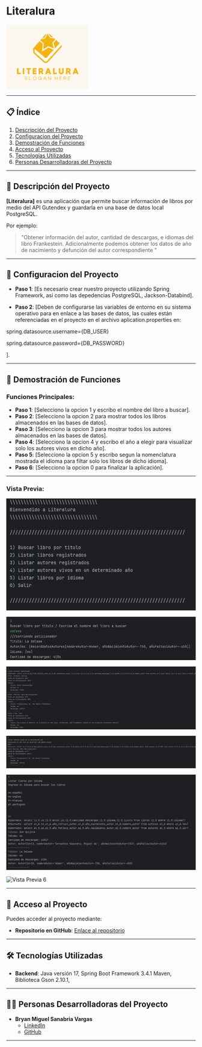 # Literalura  
![Portada del Proyecto](./imagenesReadme/Logo.PNG)

---

## 📋 Índice  
1. [Descripción del Proyecto](#-descripción-del-proyecto)
2. [Configuracion del Proyecto](#-configuracion-del-proyecto)  
3. [Demostración de Funciones](#-demostración-de-funciones-y-aplicaciones)  
4. [Acceso al Proyecto](#-acceso-al-proyecto)  
5. [Tecnologías Utilizadas](#-tecnologías-utilizadas)  
6. [Personas Desarrolladoras del Proyecto](#-personas-desarrolladoras-del-proyecto)  

---

## 📝 Descripción del Proyecto  
**[Literalura]** es una aplicación que permite buscar información de libros por medio del API Gutendex y guardarla en una base de datos local PostgreSQL.

Por ejemplo:  
> "Obtener información del autor, cantidad de descargas, e idiomas del libro Frankestein. Adicionalmente podemos obtener los datos de año de nacimiento y defunción del autor correspondiente "

---

## 📝 Configuracion del Proyecto

- **Paso 1**: [Es necesario crear nuestro proyecto utilizando Spring Framework, asi como las depedencias PostgreSQL, Jackson-Databind].  

- **Paso 2**: [Deben de configurarse las variables de entorno en su sistema operativo para en enlace a las bases de datos, las cuales están referenciadas en el proyecto en el archivo aplication.properties en:

spring.datasource.username={DB_USER}

spring.datasource.password={DB_PASSWORD}

].  

---

## 🎥 Demostración de Funciones 
### Funciones Principales:  
- **Paso 1**: [Selecciono la opcion 1 y escribo el nombre del libro a buscar].  
- **Paso 2**: [Selecciono la opcion 2 para mostrar todos los libros almacenados en las bases de datos].  
- **Paso 3**: [Selecciono la opcion 3 para mostrar todos los autores almacenados en las bases de datos].
- **Paso 4**: [Selecciono la opcion 4 y escribo el año a elegir para visualizar solo los autores vivos en dicho año].
- **Paso 5**: [Selecciono la opcion 5 y escribo segun la nomenclatura mostrada el idioma para filtar solo los libros de dicho idioma].
- **Paso 6**: [Selecciono la opcion 0 para finalizar la aplicación].


---

### Vista Previa:  
 
![Vista Previa 1](./imagenesReadme/Liter_1.PNG)

![Vista Previa 2](./imagenesReadme/Liter_2.PNG)

![Vista Previa 3](./imagenesReadme/Liter_3.PNG)

![Vista Previa 4](./imagenesReadme/Liter_4.PNG)

![Vista Previa 5](./imagenesReadme/Liter_5.PNG)

![Vista Previa 6](./imagenesReadme/Liter_0.PNG)


---

## 🚀 Acceso al Proyecto  
Puedes acceder al proyecto mediante:  
- **Repositorio en GitHub**: [Enlace al repositorio](https://github.com/BryanSV93/literalura)  

---

## 🛠️ Tecnologías Utilizadas  
- **Backend**: Java versión 17, Spring Boot Framework 3.4.1 Maven, Biblioteca Gson 2.10.1, 
---

## 👨‍💻 Personas Desarrolladoras del Proyecto  
- **Bryan Miguel Sanabria Vargas**  
  - [LinkedIn](https://linkedin.com/in/bryansanabriavargas)  
  - [GitHub](https://github.com/BryanSV93)  

---